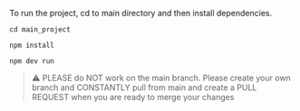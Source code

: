 To run the project, cd to main directory and then install dependencies. 


``cd main_project``

``npm install`` 


``npm dev run``
> :warning: PLEASE do NOT work on the main branch. Please create your own branch and CONSTANTLY pull from main and create a PULL REQUEST when you are ready to merge your changes 
